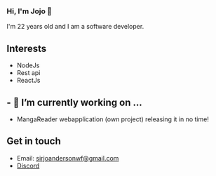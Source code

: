 ### Hi, I'm Jojo 👋

I'm 22 years old and I am a software developer.

## Interests

- NodeJs
- Rest api
- ReactJs

## - 🔭 I’m currently working on ...
- MangaReader webapplication (own project) releasing it in no time!

## Get in touch
  - Email: sirjoandersonwf@gmail.com
  - [Discord](https://discordapp.com/users/326055565803388928)


<!--
**WaifuForever/WaifuForever** is a ✨ _special_ ✨ repository because its `README.md` (this file) appears on your GitHub profile.

Here are some ideas to get you started:

- 🔭 I’m currently working on ...
- 🌱 I’m currently learning ...
- 👯 I’m looking to collaborate on ...
- 🤔 I’m looking for help with ...
- 💬 Ask me about ...
- 📫 How to reach me: ...
- 😄 Pronouns: ...
- ⚡ Fun fact: ...
-->
